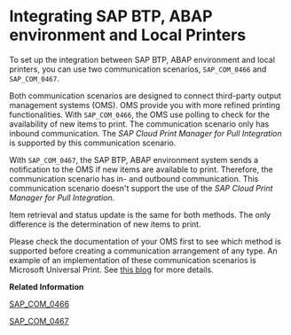 <!-- loio9dd57ea515324746aa21f03dbd6ef56f -->

# Integrating SAP BTP, ABAP environment and Local Printers

To set up the integration between SAP BTP, ABAP environment and local printers, you can use two communication scenarios, `SAP_COM_0466` and `SAP_COM_0467`.

Both communication scenarios are designed to connect third-party output management systems \(OMS\). OMS provide you with more refined printing functionalities. With `SAP_COM_0466`, the OMS use polling to check for the availability of new items to print. The communication scenario only has inbound communication. The *SAP Cloud Print Manager for Pull Integration* is supported by this communication scenario.

With `SAP_COM_0467`, the SAP BTP, ABAP environment system sends a notification to the OMS if new items are available to print. Therefore, the communication scenario has in- and outbound communication. This communication scenario doesn't support the use of the *SAP Cloud Print Manager for Pull Integration*.

Item retrieval and status update is the same for both methods. The only difference is the determination of new items to print.

Please check the documentation of your OMS first to see which method is supported before creating a communication arrangement of any type. An example of an implementation of these communication scenarios is Microsoft Universal Print. See [this blog](https://community.sap.com/t5/technology-blogs-by-members/it-has-never-been-easier-to-print-from-sap-with-microsoft-universal-print/ba-p/13672206) for more details.

**Related Information**  


[SAP\_COM\_0466](sap-com-0466-524c13a.md "This document describes the configuration steps that have to be carried out by customers to set up the integration between SAP BTP, ABAP environment and local printers using SAP_COM_0466.")

[SAP\_COM\_0467](sap-com-0467-523eb80.md "This document describes the configuration steps that have to be carried out by customers to set up the integration between SAP BTP, ABAP environment and local printers using SAP_COM_0467.")

